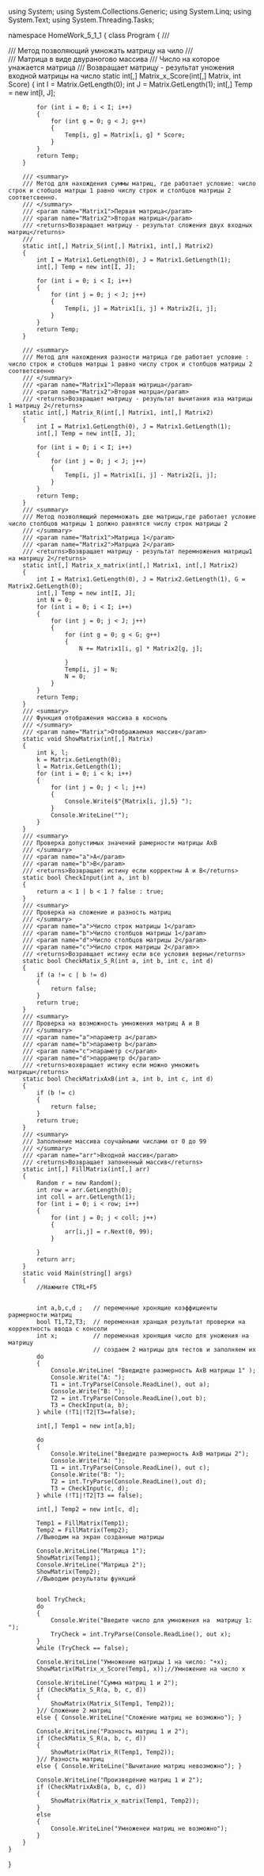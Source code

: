 using System;
using System.Collections.Generic;
using System.Linq;
using System.Text;
using System.Threading.Tasks;

namespace HomeWork_5_1_1
{
    class Program
    {   /// <summary>
        /// Метод позволяющий умножать матрицу на чило
        /// </summary>
        /// <param name="Matrix">Матрица в виде двураногово массива</param>
        /// <param name="Score">Число на которое унажается матрица</param>
        /// <returns>Возвращает матрицу - результат уножения входной матрицы на число</returns>
        static int[,] Matrix_x_Score(int[,] Matrix, int Score)
        {
            int I = Matrix.GetLength(0);
            int J = Matrix.GetLength(1);
            int[,] Temp = new int[I, J];

            for (int i = 0; i < I; i++)
            {
                for (int g = 0; g < J; g++)
                {
                    Temp[i, g] = Matrix[i, g] * Score;
                }
            }
            return Temp;
        }

        /// <summary>
        /// Метод для нахождения суммы матриц, где работает условие: число строк и стобцов матрцы 1 равно числу строк и столбцов матрицы 2 соответсвенно.
        /// </summary>
        /// <param name="Matrix1">Первая матрица</param>
        /// <param name="Matrix2">Вторая матрица</param>
        /// <returns>Возвращает матрицу - результат сложения двух входных матриц</returns>
        /// 
        static int[,] Matrix_S(int[,] Matrix1, int[,] Matrix2)
        {
            int I = Matrix1.GetLength(0), J = Matrix1.GetLength(1);
            int[,] Temp = new int[I, J];

            for (int i = 0; i < I; i++)
            {
                for (int j = 0; j < J; j++)
                {
                    Temp[i, j] = Matrix1[i, j] + Matrix2[i, j];
                }
            }
            return Temp;
        }

        /// <summary>
        /// Метод для нахождения разности матрица где работает условие : число строк и стобцов матрцы 1 равно числу строк и столбцов матрицы 2 соответсвенно
        /// </summary>
        /// <param name="Matrix1">Первая матрица</param>
        /// <param name="Matrix2">Вторая матрца</param>
        /// <returns>Возвращает матрицу - результат вычитания иза матрицы 1 матрицу 2</returns>
        static int[,] Matrix_R(int[,] Matrix1, int[,] Matrix2)
        {
            int I = Matrix1.GetLength(0), J = Matrix1.GetLength(1);
            int[,] Temp = new int[I, J];

            for (int i = 0; i < I; i++)
            {
                for (int j = 0; j < J; j++)
                {
                    Temp[i, j] = Matrix1[i, j] - Matrix2[i, j];
                }
            }
            return Temp;
        }
        /// <summary>
        /// Метод позволяющий перемножать две матрицы,где работает условие число столбцов матрицы 1 должно равнятся числу строк матрицы 2
        /// </summary>
        /// <param name="Matrix1">Матрица 1</param>
        /// <param name="Matrix2">Матрциа 2</param>
        /// <returns>Возвращает матрицу - результат перемножения матрицы1 на матрицу 2</returns>
        static int[,] Matrix_x_matrix(int[,] Matrix1, int[,] Matrix2)
        {
            int I = Matrix1.GetLength(0), J = Matrix2.GetLength(1), G = Matrix2.GetLength(0);
            int[,] Temp = new int[I, J];
            int N = 0;
            for (int i = 0; i < I; i++)
            {
                for (int j = 0; j < J; j++)
                {
                    for (int g = 0; g < G; g++)
                    {
                        N += Matrix1[i, g] * Matrix2[g, j];

                    }
                    Temp[i, j] = N;
                    N = 0;
                }
            }
            return Temp;
        }
        /// <summary>
        /// Функция отображения массива в косноль
        /// </summary>
        /// <param name="Matrix">Отображаемая массив</param>
        static void ShowMatrix(int[,] Matrix)
        {
            int k, l;
            k = Matrix.GetLength(0);
            l = Matrix.GetLength(1);
            for (int i = 0; i < k; i++)
            {
                for (int j = 0; j < l; j++)
                {
                    Console.Write($"{Matrix[i, j],5} ");
                }
                Console.WriteLine("");
            }
        }
        /// <summary>
        /// Проверка допустимых значений рамерности матрицы АхВ
        /// </summary>
        /// <param name="a">А</param>
        /// <param name="b">В</param>
        /// <returns>Возвращает истину если корректны А и В</returns>
        static bool CheckInput(int a, int b)
        {
            return a < 1 | b < 1 ? false : true;
        }
        /// <summary>
        /// Проверка на сложение и разность матриц
        /// </summary>
        /// <param name="a">Число строк матрицы 1</param>
        /// <param name="b">Число столбцов матрицы 1</param>
        /// <param name="d">Число столбцов матрицы 2</param>
        /// <param name="c">Число строк матрицы 2</param>>
        /// <returns>Возравщает истину если все условия верны</returns>
        static bool CheckMatix_S_R(int a, int b, int c, int d)
        {
            if (a != c | b != d)
            {
                return false;
            }
            return true;
        }
        /// <summary>
        /// Проверка на возможность умножения матриц A и B
        /// </summary>
        /// <param name="a">параметр а</param>
        /// <param name="b">параметр b</param>
        /// <param name="c">параметр с</param>
        /// <param name="d">парраметр d</param>
        /// <returns>вохвращает истину если можно умножить матрицы</returns>
        static bool CheckMatrixAxB(int a, int b, int c, int d)
        {
            if (b != c)
            {
                return false;
            }
            return true;
        }
        /// <summary>
        /// Заполнение массива соучайными числами от 0 до 99
        /// </summary>
        /// <param name="arr">Входной массив</param>
        /// <returns>Возвращает запоненный массив</returns>
        static int[,] FillMatrix(int[,] arr)
        {
            Random r = new Random();
            int row = arr.GetLength(0);
            int coll = arr.GetLength(1);
            for (int i = 0; i < row; i++)
            {
                for (int j = 0; j < coll; j++)
                {
                    arr[i,j] = r.Next(0, 99);
                }

            }
            return arr;
        }
        static void Main(string[] args)
        {
            //Нажмите CTRL+F5
            

            int a,b,c,d ;   // переменные хронящие коэффициенты раpмерности матриц
            bool T1,T2,T3;  // переменная хранщая результат проверки на корректность ввода c консоли
            int x;          // переменная хронящия число для уножения на матрицу
                            // создаем 2 матрицы для тестов и заполняем их
            do
            {
                Console.WriteLine( "Введидте размерность AxB матрицы 1" );
                Console.Write("A: ");
                T1 = int.TryParse(Console.ReadLine(), out a);
                Console.Write("B: ");
                T2 = int.TryParse(Console.ReadLine(),out b);
                T3 = CheckInput(a, b);
            } while (!T1|!T2|T3==false);

            int[,] Temp1 = new int[a,b];
            
            do
            {
                Console.WriteLine("Введидте размерность AxB матрицы 2");
                Console.Write("A: ");
                T1 = int.TryParse(Console.ReadLine(), out c);
                Console.Write("B: ");
                T2 = int.TryParse(Console.ReadLine(),out d);
                T3 = CheckInput(c, d);
            } while (!T1|!T2|T3 == false);

            int[,] Temp2 = new int[c, d];

            Temp1 = FillMatrix(Temp1);
            Temp2 = FillMatrix(Temp2);
            //Выводим на экран созданные матрицы

            Console.WriteLine("Матрица 1");
            ShowMatrix(Temp1);
            Console.WriteLine("Матрица 2");
            ShowMatrix(Temp2);
            //Выводим результаты функций 

            
            bool TryCheck;
            do
            {
                Console.Write("Введите число для умножения на  матрицу 1: ");
                TryCheck = int.TryParse(Console.ReadLine(), out x);
            }
            while (TryCheck == false);
            
            Console.WriteLine("Умножение матрицы 1 на число: "+x);
            ShowMatrix(Matrix_x_Score(Temp1, x));//Умножение на число x

            Console.WriteLine("Сумма матриц 1 и 2");
            if (CheckMatix_S_R(a, b, c, d))
            {
                ShowMatrix(Matrix_S(Temp1, Temp2));
            }// Сложение 2 матриц
            else { Console.WriteLine("Сложение матриц не возможно"); }

            Console.WriteLine("Разность матриц 1 и 2");
            if (CheckMatix_S_R(a, b, c, d))
            {
                ShowMatrix(Matrix_R(Temp1, Temp2));
            }// Разность матриц
            else { Console.WriteLine("Вычитание матриц невозможно"); }

            Console.WriteLine("Произведение матриц 1 и 2");
            if (CheckMatrixAxB(a, b, c, d))
            {
                ShowMatrix(Matrix_x_matrix(Temp1, Temp2));
            }
            else
            {
                Console.WriteLine("Умноженеи матриц не возможно");
            }
        }
    }
}
